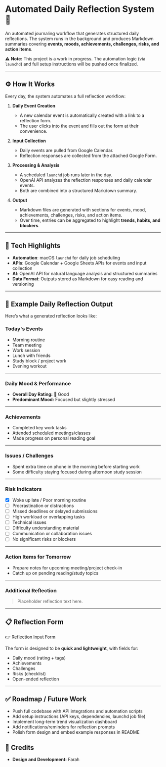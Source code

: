 # Automated Daily Reflection System 📝  

An automated journaling workflow that generates structured daily reflections. The system runs in the background and produces Markdown summaries covering **events, moods, achievements, challenges, risks, and action items**.  

⚠️ **Note:** This project is a work in progress. The automation logic (via `launchd`) and full setup instructions will be pushed once finalized.  

---

## ⚙️ How It Works  

Every day, the system automates a full reflection workflow:  

1. **Daily Event Creation**  
   - A new calendar event is automatically created with a link to a reflection form.  
   - The user clicks into the event and fills out the form at their convenience.  

2. **Input Collection**  
   - Daily events are pulled from Google Calendar.  
   - Reflection responses are collected from the attached Google Form.  

3. **Processing & Analysis**  
   - A scheduled `launchd` job runs later in the day.  
   - OpenAI API analyzes the reflection responses and daily calendar events.  
   - Both are combined into a structured Markdown summary.  

4. **Output**  
   - Markdown files are generated with sections for events, mood, achievements, challenges, risks, and action items.  
   - Over time, entries can be aggregated to highlight **trends, habits, and blockers**.  

---

## 🧰 Tech Highlights  

- **Automation**: macOS `launchd` for daily job scheduling  
- **APIs**: Google Calendar + Google Sheets APIs for events and input collection  
- **AI**: OpenAI API for natural language analysis and structured summaries  
- **Data Format**: Outputs stored as Markdown for easy reading and versioning  

---

## 📝 Example Daily Reflection Output  

Here’s what a generated reflection looks like:  

### Today's Events  

- Morning routine  
- Team meeting  
- Work session  
- Lunch with friends  
- Study block / project work  
- Evening workout  

---  

### Daily Mood & Performance  

- **Overall Day Rating:** 🌟 Good  
- **Predominant Mood:** Focused but slightly stressed  

---  

### Achievements  

- Completed key work tasks  
- Attended scheduled meetings/classes  
- Made progress on personal reading goal  

---  

### Issues / Challenges  

- Spent extra time on phone in the morning before starting work  
- Some difficulty staying focused during afternoon study session  

---  

### Risk Indicators  

- [x] Woke up late / Poor morning routine  
- [ ] Procrastination or distractions  
- [ ] Missed deadlines or delayed submissions  
- [ ] High workload or overlapping tasks  
- [ ] Technical issues  
- [ ] Difficulty understanding material  
- [ ] Communication or collaboration issues  
- [ ] No significant risks or blockers  

---  

### Action Items for Tomorrow  

- Prepare notes for upcoming meeting/project check-in  
- Catch up on pending reading/study topics  

---  

### Additional Reflection  

> Placeholder reflection text here. 

---

## 📋 Reflection Form  

👉 [Reflection Input Form](https://docs.google.com/forms/d/1GNRxM97nlvFPppCA9pglgzevJYcDUE0eNdzlX0kD0pE/edit)  

The form is designed to be **quick and lightweight**, with fields for:  
- Daily mood (rating + tags)  
- Achievements  
- Challenges  
- Risks (checklist)  
- Open-ended reflection  

---

## ✅ Roadmap / Future Work  

- Push full codebase with API integrations and automation scripts  
- Add setup instructions (API keys, dependencies, launchd job file)
- Implement long-term trend visualization dashboard
- Add notifications/reminders for reflection prompts  
- Polish form design and embed example responses in README  


## 🌟 Credits

- **Design and Development:** Farah
